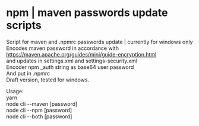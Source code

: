# npm | maven passwords update scripts
Script for maven and .npmrc passwords update | currently for windows only <br>
Encodes maven password in accordance with https://maven.apache.org/guides/mini/guide-encryption.html <br>
and updates in settings.xml and settings-security.xml <br>
Encoder npm _auth string as base64 user:password <br>
And put in .npmrc <br>
Draft version, tested for windows. <br>

Usage: <br>
yarn <br>
node cli --maven [password] <br>
node cli --npm [password] <br>
node cli --both [password] <br>
